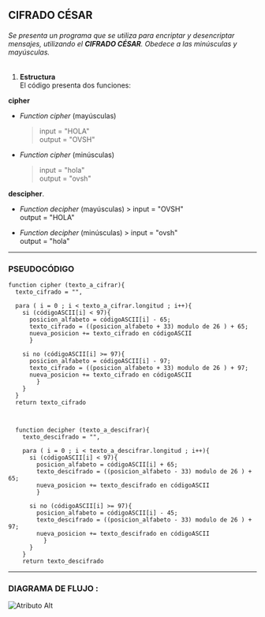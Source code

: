 ## CIFRADO CÉSAR

###### Se presenta un programa que se utiliza para *encriptar y desencriptar mensajes*, utilizando el **CIFRADO CÉSAR**. Obedece a las minúsculas y mayúsculas.  


1.  **Estructura**  
  El código presenta dos funciones:  

  **cipher**

  * *Function cipher* (mayúsculas)
      > input = "HOLA"  
    output = "OVSH"

  * *Function cipher* (minúsculas)
      > input = "hola"  
      output = "ovsh"

  **descipher**.

  * *Function decipher* (mayúsculas)
        > input = "OVSH"  
        output = "HOLA"

  * *Function decipher* (minúsculas)
        > input = "ovsh"  
        output = "hola"  

***
### PSEUDOCÓDIGO  

    function cipher (texto_a_cifrar){  
      texto_cifrado = "",  

      para ( i = 0 ; i < texto_a_cifrar.longitud ; i++){  
        si (códigoASCII[i] < 97){  
          posicion_alfabeto = códigoASCII[i] - 65;  
          texto_cifrado = ((posicion_alfabeto + 33) modulo de 26 ) + 65;  
          nueva_posicion += texto_cifrado en códigoASCII
          }  

        si no (códigoASCII[i] >= 97){  
          posicion_alfabeto = códigoASCII[i] - 97;  
          texto_cifrado = ((posicion_alfabeto + 33) modulo de 26 ) + 97;  
          nueva_posicion += texto_cifrado en códigoASCII
            }
        }  
      }  
      return texto_cifrado  



      function decipher (texto_a_descifrar){  
        texto_descifrado = "",  

        para ( i = 0 ; i < texto_a_descifrar.longitud ; i++){  
          si (códigoASCII[i] < 97){  
            posicion_alfabeto = códigoASCII[i] + 65;  
            texto_descifrado = ((posicion_alfabeto - 33) modulo de 26 ) + 65;  
            nueva_posicion += texto_descifrado en códigoASCII
            }  

          si no (códigoASCII[i] >= 97){  
            posicion_alfabeto = códigoASCII[i] - 45;  
            texto_descifrado = ((posicion_alfabeto - 33) modulo de 26 ) + 97;  
            nueva_posicion += texto_descifrado en códigoASCII
              }
          }  
        }  
        return texto_descifrado  

***
### DIAGRAMA DE FLUJO :

![Atributo Alt](https://drive.google.com/file/d/0B3bpOQCV2XsLYXRZUl91Q0ZXcFU/view "diagrama_cifrado") 
